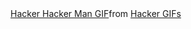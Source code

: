 <div class="tenor-gif-embed" data-postid="23864910" data-share-method="host" data-aspect-ratio="1" data-width="100%">
  <a href="https://tenor.com/view/hacker-hacker-man-hacking-hackers-hack-gif-23864910">Hacker Hacker Man GIF</a>from <a href="https://tenor.com/search/hacker-gifs">Hacker GIFs</a></div> <script type="text/javascript" async src="https://tenor.com/embed.js"></script>
